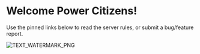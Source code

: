 # Welcome Power Citizens!

Use the pinned links below to read the server rules, or submit a bug/feature report.

![TEXT_WATERMARK_PNG](https://user-images.githubusercontent.com/41697893/202847515-52b90c01-4fab-4118-be83-b941eed7ba5f.png)
